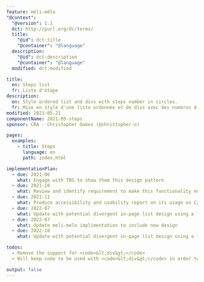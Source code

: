 ```yaml
---
feature: méli-mélo
"@context":
  "@version": 1.1
  dct: http://purl.org/dc/terms/
  title:
    "@id": dct:title
    "@container": "@language"
  description:
    "@id": dct:description
    "@container": "@language"
  modified: dct:modified

title:
  en: Steps list
  fr: Liste d'étape
description:
  en: Style ordered list and divs with steps number in circles.
  fr: Mise en style d'une liste ordonnée et de divs avec des numéros d'étape dans un cercle
modified: 2021-05-21
componentName: 2021-05-steps
sponsor: CRA - Christopher Oakes (@christopher-o)

pages:
  examples:
    - title: Steps
      language: en
      path: index.html

implementationPlan:
  - due: 2021-06
    what: Engage with TBS to show them this design pattern
  - due: 2021-10
    what: Review and identify requirement to make this functionality enterprise ready
  - due: 2021-11
    what: Produce accessibility and usability report on its usage on Canada.ca
  - due: 2022-07
    what: Update with potential divergent in-page list design using a leading zero pattern and minimalized design.  
  - due: 2022-07
    what: Update meli-melo implimentation to include new design
  - due: 2022-10
    what: Update with potential divergent in-page list design using a leading zero pattern and minimalized design.  

todos:
  - Remove the support for <code>&lt;div&gt;</code>
  - Will keep code to be used with <code>&lt;div&gt;</code> in order to allow breaks in list pattern throughout the page.  

output: false
---
```

